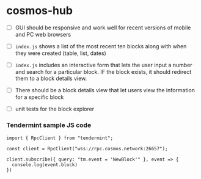 # cosmos-hub

- [ ] GUI should be responsive and work well for recent versions of mobile and PC web browsers
- [ ] `index.js` shows a list of the most recent ten blocks along with when they were created (table, list, dates)
- [ ] `index.js` includes an interactive form that lets the user input a number and search for a particular block. IF the block exists, it should redirect them to a block details view.
- [ ] There should be a block details view that let users view the information for a specific block
- [ ] unit tests for the block explorer


### Tendermint sample JS code
```
import { RpcClient } from "tendermint";

const client = RpcClient("wss://rpc.cosmos.network:26657");

client.subscribe({ query: "tm.event = 'NewBlock'" }, event => {
  console.log(event.block)
})

```